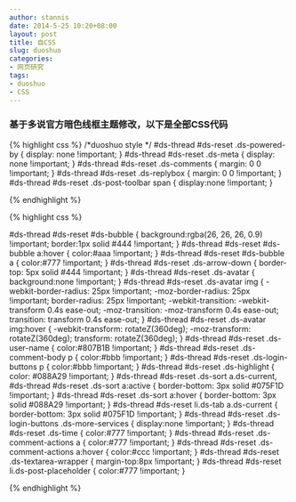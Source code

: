 ```yaml
---
author: stannis
date: 2014-5-25 10:20+08:00
layout: post
title: 自CSS
slug: duoshuo
categories:
- 网页研究
tags:
- duoshuo
- CSS
---
```

    
### 基于多说官方暗色线框主题修改，以下是全部CSS代码 ###

{% highlight css %}
/*duoshuo style */
#ds-thread #ds-reset .ds-powered-by {
display: none !important;
}
#ds-thread #ds-reset .ds-meta {
display: none !important;
}
#ds-thread #ds-reset .ds-comments {
margin: 0 0 !important;
}
#ds-thread #ds-reset .ds-replybox {
margin: 0 0 !important;
}
#ds-thread #ds-reset .ds-post-toolbar span {
display:none !important;
}

{% endhighlight %}
<!--more-->
{% highlight css %}

#ds-thread #ds-reset #ds-bubble {
background:rgba(26, 26, 26, 0.9) !important;
border:1px solid #444 !important;
}
#ds-thread #ds-reset #ds-bubble a:hover {
color:#aaa !important;
}
#ds-thread #ds-reset #ds-bubble a {
color:#777 !important;
}
#ds-thread #ds-reset .ds-arrow-down {
border-top: 5px solid #444 !important;
}
#ds-thread #ds-reset .ds-avatar {
background:none !important;
}
#ds-thread #ds-reset .ds-avatar img {
 -webkit-border-radius: 25px !important;
  -moz-border-radius: 25px !important;
  border-radius: 25px !important;
  -webkit-transition: -webkit-transform 0.4s ease-out;
  -moz-transition: -moz-transform 0.4s ease-out;
  transition: transform 0.4s ease-out;
}
#ds-thread #ds-reset .ds-avatar img:hover {
  -webkit-transform: rotateZ(360deg);
  -moz-transform: rotateZ(360deg);
  transform: rotateZ(360deg);
}
#ds-thread #ds-reset .ds-user-name {
color:#807B1B !important;
}
#ds-thread #ds-reset .ds-comment-body p {
color:#bbb !important;
}
#ds-thread #ds-reset .ds-login-buttons p {
color:#bbb !important;
}
#ds-thread #ds-reset .ds-highlight {
color: #088A29 !important;
}
#ds-thread #ds-reset .ds-sort a.ds-current, #ds-thread #ds-reset .ds-sort a:active {
border-bottom: 3px solid #075F1D !important;
}
#ds-thread #ds-reset .ds-sort a:hover {
border-bottom: 3px solid #088A29 !important;
}
#ds-thread #ds-reset li.ds-tab a.ds-current {
border-bottom: 3px solid #075F1D !important;
}
#ds-thread #ds-reset .ds-login-buttons .ds-more-services {
display:none !important;
}
#ds-thread #ds-reset .ds-time {
color:#777 !important;
}
#ds-thread #ds-reset .ds-comment-actions a {
color:#777 !important;
}
#ds-thread #ds-reset .ds-comment-actions a:hover {
color:#ccc !important;
}
#ds-thread #ds-reset .ds-textarea-wrapper {
margin-top:8px !important;
}
#ds-thread #ds-reset li.ds-post-placeholder {
color:#777 !important;
}

{% endhighlight %}